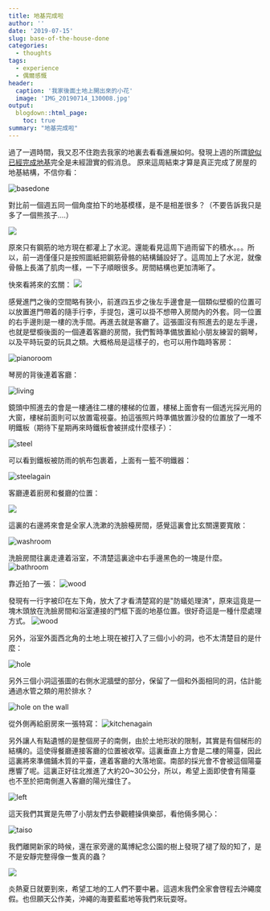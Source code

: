 ```yaml
---
title: 地基完成啦
author: ''
date: '2019-07-15'
slug: base-of-the-house-done
categories:
  - thoughts
tags:
  - experience
  - 偶爾感慨
header:
  caption: '我家後面土地上開出來的小花'
  image: 'IMG_20190714_130008.jpg'
output:
  blogdown::html_page:
    toc: true
summary: "地基完成啦"
---
```



過了一週時間，我又忍不住跑去我家的地裏去看看進展如何。發現上週的所謂[貌似已經完成地基](https://wangcc.me/post/construction/)完全是未經證實的假消息。
原來這周結束才算是真正完成了房屋的地基結構，不信你看：

![basedone](/post/2019-07-15-base-of-the-house-done_files/base_whole_kayo.jpg)

對比前一個週五同一個角度拍下的地基模樣，是不是相差很多？（不要告訴我只是多了一個熊孩子....）

![](/post/2019-07-07-construction_files/IMG_20190706_113603.jpg)

原來只有鋼筋的地方現在都灌上了水泥。還能看見這周下過雨留下的積水。。。所以，前一週僅僅只是按照圖紙把鋼筋骨骼的結構鋪設好了。這周加上了水泥，就像骨骼上長滿了肌肉一樣，一下子順眼很多。房間結構也更加清晰了。

快來看將來的玄關：
![](/post/2019-07-15-base-of-the-house-done_files/base_entrance.jpg)

感覺進門之後的空間略有狹小，前進四五步之後左手邊會是一個類似壁櫥的位置可以放置進門帶着的隨手行李，手提包，還可以掛不想帶入房間內的外套。同一位置的右手邊則是一樓的洗手間。再進去就是客廳了。這張圖沒有照進去的是左手邊，也就是壁櫥後面的一個連着客廳的房間，我們暫時準備放置給小朋友練習的鋼琴，以及平時玩耍的玩具之類。大概格局是這樣子的，也可以用作臨時客房：

![pianoroom](/post/2019-07-15-base-of-the-house-done_files/base_pianoroom.jpg)

琴房的背後連着客廳：

![living](/post/2019-07-15-base-of-the-house-done_files/base_livingroom.jpg)

鏡頭中照進去的會是一樓通往二樓的樓梯的位置，樓梯上面會有一個透光採光用的大窗，樓梯前面則可以放置電視臺。拍這張照片時準備放置沙發的位置放了一堆不明鐵板（期待下星期再來時鐵板會被拼成什麼樣子）：

![steel](/post/2019-07-15-base-of-the-house-done_files/base_unknownsteel.jpg)

可以看到鐵板被防雨的帆布包裹着，上面有一籃不明鐵器：

![steelagain](/post/2019-07-15-base-of-the-house-done_files/base_unknownsteelagain.jpg)

客廳連着廚房和餐廳的位置：

![](/post/2019-07-15-base-of-the-house-done_files/base_anotherkitchen.jpg)

這裏的右邊將來會是全家人洗漱的洗臉檯房間，感覺這裏會比玄關還要寬敞：

![washroom](/post/2019-07-15-base-of-the-house-done_files/base_washroom.jpg) 

洗臉房間往裏走連着浴室，不清楚這裏途中右手邊黑色的一塊是什麼。
![bathroom](/post/2019-07-15-base-of-the-house-done_files/base_bathroomwater.jpg)

靠近拍了一張：
![wood](/post/2019-07-15-base-of-the-house-done_files/base_bathroomwood.jpg)

發現有一行字被印在左下角，放大了才看清楚寫的是"防蟻処理済"，原來這竟是一塊木頭放在洗臉房間和浴室連接的門框下面的地基位置。很好奇這是一種什麼處理方式。
![wood](/post/2019-07-15-base-of-the-house-done_files/base_bathroomwood1.jpg)

另外，浴室外面西北角的土地上現在被打入了三個小小的洞，也不太清楚目的是什麼：

![hole](/post/2019-07-15-base-of-the-house-done_files/base_hole.jpg)

另外三個小洞這張圖的右側水泥牆壁的部分，保留了一個和外面相同的洞，估計能通過水管之類的用於排水？

![hole on the wall](/post/2019-07-15-base-of-the-house-done_files/base_hole_onthewall.jpg)

從外側再給廚房來一張特寫：
![kitchenagain](/post/2019-07-15-base-of-the-house-done_files/base_kitchen.jpg)

另外讓人有點遺憾的是整個房子的南側，由於土地形狀的限制，其實是有個梯形的結構的。這使得餐廳連接客廳的位置被收窄。這裏垂直上方會是二樓的陽臺，因此這裏將來準備鋪木質的平臺，連着客廳的大落地窗。南部的採光會不會被這個陽臺應響了呢。這裏正好往北推進了大約20~30公分，所以，希望上面即使會有陽臺也不至於把南側進入客廳的陽光擋住了。

![left](/post/2019-07-15-base-of-the-house-done_files/baseleft.jpg)


這天我們其實是先帶了小朋友們去參觀體操俱樂部，看他倆多開心：

![taiso](/post/2019-07-15-base-of-the-house-done_files/kids_taiso.jpg)


我們離開新家的時候，還在家旁邊的萬博紀念公園的樹上發現了褪了殼的知了，是不是安靜完整得像一隻真的蟲？

![](/post/2019-07-15-base-of-the-house-done_files/locust01.jpg)

炎熱夏日就要到來，希望工地的工人們不要中暑。這週末我們全家會啓程去沖繩度假。也但願天公作美，沖繩的海要藍藍地等我們來玩耍呀。
